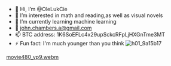 - 👋 Hi, I’m @OleLukCie
- 👀 I’m interested in math and reading,as well as visual novels
- 🌱 I’m currently learning machine learning
- 💞️ john.chambers.a@gmail.com
- 📫 BTC address:    1K6SoEFLc4x29upSckcRFpLjHXGnTme3MT
- ⚡ Fun fact: I'm much younger than you think
![h01_9a15b17](https://github.com/user-attachments/assets/65947b2e-cc93-4521-a211-637d768be466)

[movie480_vp9.webm](https://github.com/user-attachments/assets/7c763526-f6ca-43f6-b33f-d543df9b7069)
